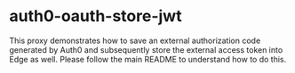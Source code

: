 # auth0-oauth-store-jwt
This proxy demonstrates how to save an external authorization code generated by Auth0 and subsequently store the external access token into Edge as well.  Please follow the main README to understand how to do this.
